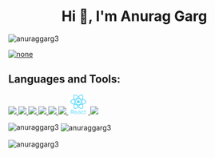 <!-- ### Hi there 👋 I'm Anurag Garg -->
<h1 align="center">Hi 👋, I'm Anurag Garg</h1>
<p align="left"> <img src="https://komarev.com/ghpvc/?username=anuraggarg3&label=Profile%20views&color=0e75b6&style=flat" alt="anuraggarg3" /> </p>


<p align="left"> <a href="https://twitter.com/none" target="blank"><img src="https://img.shields.io/twitter/follow/none?logo=twitter&style=for-the-badge" alt="none" /></a> </p>

<!-- ### Blogs posts -->
<!-- BLOG-POST-LIST:START -->
<!-- BLOG-POST-LIST:END -->

<!-- <h3 align="left">Connect with me:</h3>
<p align="left"> -->
<!-- <a href="https://twitter.com/none" target="blank"><img align="center" src="https://raw.githubusercontent.com/rahuldkjain/github-profile-readme-generator/master/src/images/icons/Social/twitter.svg" alt="none" height="30" width="40" /></a> -->
<!-- <a href="/none" target="blank"><img align="center" src="https://raw.githubusercontent.com/rahuldkjain/github-profile-readme-generator/master/src/images/icons/Social/rss.svg" alt="none" height="30" width="40" /></a> -->
</p>

## Languages and Tools:
<!-- <h3 align="left">Languages and Tools:</h3> -->
<p align="left"> 
 <a href="https://isocpp.org/" target="-blank"><img src="https://img.icons8.com/color/48/000000/c-plus-plus-logo.png"/>
      <a href="https://www.java.com" target="_blank"> <img src="https://img.icons8.com/color/48/000000/java-coffee-cup-logo.png"/> </a>
   <a href="https://www.w3.org/html/" target="_blank"> <img src="https://img.icons8.com/color/48/000000/html-5.png"/> </a> 
    <a href="https://www.w3schools.com/css/" target="_blank"> <img src="https://img.icons8.com/color/48/000000/css3.png"/> </a>
   <a href="https://developer.mozilla.org/en-US/docs/Web/JavaScript" target="_blank"> <img src="https://img.icons8.com/color/48/000000/javascript.png"/> </a>
  <a href="https://getbootstrap.com" target="_blank"> <img src="https://img.icons8.com/color/48/000000/bootstrap.png"/> </a> 
  <a href="https://reactjs.org/" target="_blank"> <img src="https://raw.githubusercontent.com/devicons/devicon/master/icons/react/react-original-wordmark.svg" alt="react" width="40" height="40"/> </a>
  <a href="https://git-scm.com/" target="_blank"> <img src="https://img.icons8.com/color/48/000000/git.png"/> </a> 
  
</p>
<!--  <a href="https://git-scm.com/" target="_blank"> <img src="https://www.vectorlogo.zone/logos/git-scm/git-scm-icon.svg" alt="git" width="40" height="40"/> </a> <a href="https://www.w3.org/html/" target="_blank"> <img src="https://raw.githubusercontent.com/devicons/devicon/master/icons/html5/html5-original-wordmark.svg" alt="html5" width="40" height="40"/> </a> <a href="https://www.java.com" target="_blank"> <img src="https://raw.githubusercontent.com/devicons/devicon/master/icons/java/java-original.svg" alt="java" width="40" height="40"/> </a> <a href="https://developer.mozilla.org/en-US/docs/Web/JavaScript" target="_blank"> <img src="https://raw.githubusercontent.com/devicons/devicon/master/icons/javascript/javascript-original.svg" alt="javascript" width="40" height="40"/> </a> <a href="https://materializecss.com/" target="_blank"> <img src="https://raw.githubusercontent.com/prplx/svg-logos/5585531d45d294869c4eaab4d7cf2e9c167710a9/svg/materialize.svg" alt="materialize" width="40" height="40"/> </a> <a href="https://reactjs.org/" target="_blank"> <img src="https://raw.githubusercontent.com/devicons/devicon/master/icons/react/react-original-wordmark.svg" alt="react" width="40" height="40"/> </a> </p> -->

<p><img align="left" src="https://github-readme-stats.vercel.app/api/top-langs?username=anuraggarg3&show_icons=true&locale=en&layout=compact" alt="anuraggarg3" /></p>

<p>&nbsp;<img align="center" src="https://github-readme-stats.vercel.app/api?username=anuraggarg3&show_icons=true&locale=en" alt="anuraggarg3" /></p>

<p><img align="center" src="https://github-readme-streak-stats.herokuapp.com/?user=anuraggarg3&" alt="anuraggarg3" /></p>
<!--
**anuraggarg3/anuraggarg3** is a ✨ _special_ ✨ repository because its `README.md` (this file) appears on your GitHub profile.

Here are some ideas to get you started:

- 🔭 I’m currently working on ...
- 🌱 I’m currently learning ...
- 👯 I’m looking to collaborate on ...
- 🤔 I’m looking for help with ...
- 💬 Ask me about ...
- 📫 How to reach me: ...
- 😄 Pronouns: ...
- ⚡ Fun fact: ...
-->
## Connect with me:
<p align="left">

<a href = "https://www.linkedin.com/in/anurag-garg-760109213/"><img src="https://img.icons8.com/fluent/48/000000/linkedin.png"/></a>
<a href = "https://twitter.com/anuraggarg_3"><img src="https://img.icons8.com/fluent/48/000000/twitter.png"/></a>
<a href = "https://www.instagram.com/anurag_garg3/"><img src="https://img.icons8.com/fluent/48/000000/instagram-new.png"/></a>

<br>
